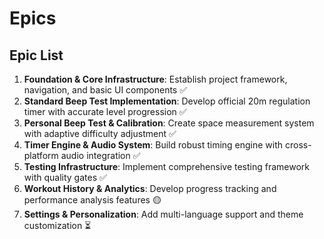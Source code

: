 # Epics

## Epic List

1. **Foundation & Core Infrastructure**: Establish project framework, navigation, and basic UI components ✅
2. **Standard Beep Test Implementation**: Develop official 20m regulation timer with accurate level progression ✅  
3. **Personal Beep Test & Calibration**: Create space measurement system with adaptive difficulty adjustment ✅
4. **Timer Engine & Audio System**: Build robust timing engine with cross-platform audio integration ✅
5. **Testing Infrastructure**: Implement comprehensive testing framework with quality gates ✅
6. **Workout History & Analytics**: Develop progress tracking and performance analysis features 🟡
7. **Settings & Personalization**: Add multi-language support and theme customization ⏳

